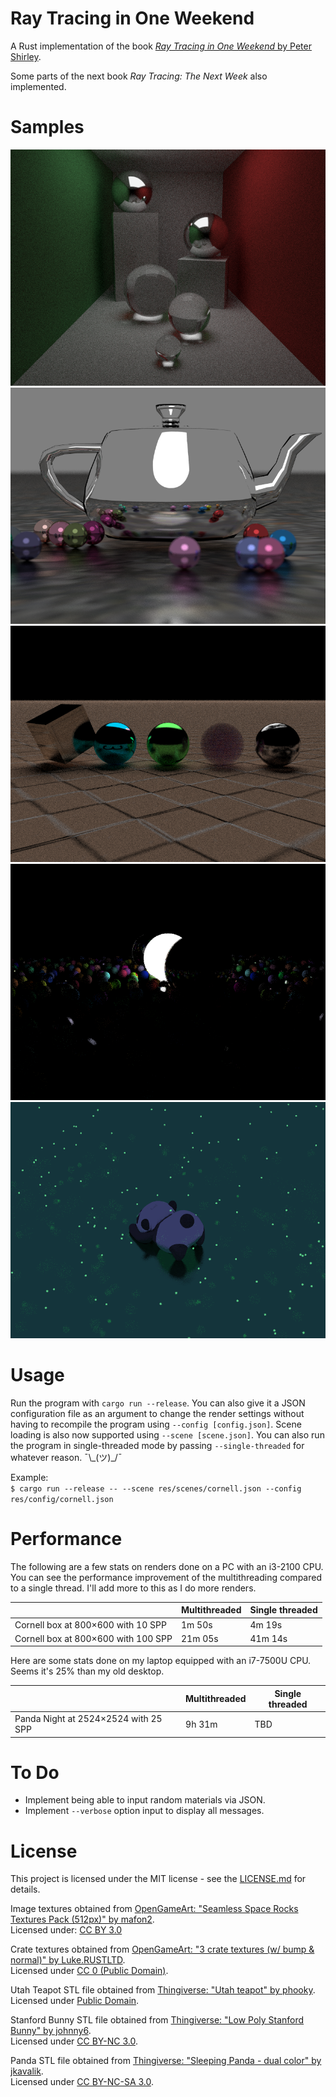 # Ray Tracing in One Weekend

A Rust implementation of the book [*Ray Tracing in One Weekend* by Peter Shirley](https://in1weekend.blogspot.com/).

Some parts of the next book *Ray Tracing: The Next Week* also implemented.


# Samples

![](output/cornell.png)
![](output/teapot_normal_interp.png)
![](output/texture-test-metals.png)
![](output/random-scene.png)
![](output/panda-night.png)

# Usage

Run the program with `cargo run --release`. You can also give it a JSON configuration file as an argument to change the render settings without having to recompile the program using `--config [config.json]`. Scene loading is also now supported using `--scene [scene.json]`. You can also run the program in single-threaded mode by passing `--single-threaded` for whatever reason. ¯\\\_(ツ)\_/¯

Example:  
`$ cargo run --release -- --scene res/scenes/cornell.json --config res/config/cornell.json`

# Performance

The following are a few stats on renders done on a PC with an i3-2100 CPU. You can see the performance improvement of the multithreading compared to a single thread. I'll add more to this as I do more renders.

| | Multithreaded | Single threaded |  
| --- | --- | --- |
| Cornell box at 800×600 with 10 SPP | 1m 50s | 4m 19s |
| Cornell box at 800×600 with 100 SPP | 21m 05s | 41m 14s |

Here are some stats done on my laptop equipped with an i7-7500U CPU. Seems it's 25% than my old desktop. 

| | Multithreaded | Single threaded |  
| --- | --- | --- |
| Panda Night at 2524×2524 with 25 SPP | 9h 31m | TBD |

# To Do

- Implement being able to input random materials via JSON.
- Implement `--verbose` option input to display all messages.

# License

This project is licensed under the MIT license - see the [LICENSE.md](LICENSE.md) for details.

Image textures obtained from [OpenGameArt: "Seamless Space Rocks Textures Pack (512px)" by mafon2](https://opengameart.org/content/seamless-space-rocks-textures-pack-512px).  
Licensed under: [CC BY 3.0](https://creativecommons.org/licenses/by/3.0/legalcode)

Crate textures obtained from [OpenGameArt: "3 crate textures (w/ bump & normal)" by Luke.RUSTLTD](https://opengameart.org/content/3-crate-textures-w-bump-normal).  
Licensed under [CC 0 (Public Domain)](https://creativecommons.org/publicdomain/zero/1.0/legalcode).

Utah Teapot STL file obtained from [Thingiverse: "Utah teapot" by phooky](https://www.thingiverse.com/thing:821).  
Licensed under [Public Domain](https://creativecommons.org/licenses/publicdomain/).

Stanford Bunny STL file obtained from [Thingiverse: "Low Poly Stanford Bunny" by johnny6](https://www.thingiverse.com/thing:151081).  
Licensed under [CC BY-NC 3.0](https://creativecommons.org/licenses/by-nc/3.0/legalcode).

Panda STL file obtained from [Thingiverse: "Sleeping Panda - dual color" by jkavalik](https://www.thingiverse.com/thing:2968129).  
Licensed under [CC BY-NC-SA 3.0](https://creativecommons.org/licenses/by-nc-sa/3.0/legalcode).